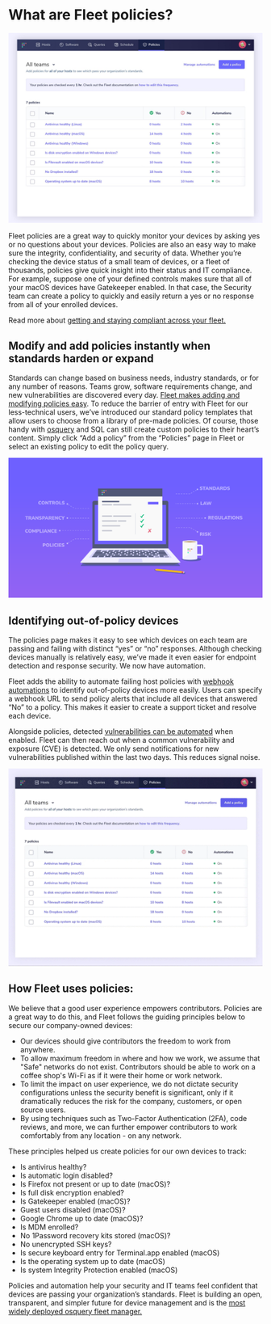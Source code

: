 # What are Fleet policies?

![The policies page of Fleet](../website/assets/images/articles/get-and-stay-compliant-across-your-devices-with-fleet-1-700x523@2x.jpeg)

Fleet policies are a great way to quickly monitor your devices by asking yes or no questions about your devices. Policies are also an easy way to make sure the integrity, confidentiality, and security of data. Whether you’re checking the device status of a small team of devices, or a fleet of thousands, policies give quick insight into their status and IT compliance. For example, suppose one of your defined controls makes sure that all of your macOS devices have Gatekeeper enabled. In that case, the Security team can create a policy to quickly and easily return a yes or no response from all of your enrolled devices.

Read more about [getting and staying compliant across your fleet.](https://fleetdm.com/use-cases/get-and-stay-compliant-across-your-devices-with-fleet)

## Modify and add policies instantly when standards harden or expand

Standards can change based on business needs, industry standards, or for any number of reasons. Teams grow, software requirements change, and new vulnerabilities are discovered every day. [Fleet makes adding and modifying policies easy](https://fleetdm.com/docs/using-fleet/rest-api#add-policy). To reduce the barrier of entry with Fleet for our less-technical users, we’ve introduced our standard policy templates that allow users to choose from a library of pre-made policies. Of course, those handy with [osquery](https://osquery.io/) and SQL can still create custom policies to their heart’s content. Simply click “Add a policy” from the “Policies” page in Fleet or select an existing policy to edit the policy query.

![Add a policy modal in Fleet](../website/assets/images/articles/get-and-stay-compliant-across-your-devices-with-fleet-cover-700x385@2x.png)

## Identifying out-of-policy devices

The policies page makes it easy to see which devices on each team are passing and failing with distinct “yes” or “no” responses. Although checking devices manually is relatively easy, we’ve made it even easier for endpoint detection and response security. We now have automation.

Fleet adds the ability to automate failing host policies with [webhook automations](https://fleetdm.com/docs/using-fleet/automations#policy-automations) to identify out-of-policy devices more easily. Users can specify a webhook URL to send policy alerts that include all devices that answered “No” to a policy. This makes it easier to create a support ticket and resolve each device.

Alongside policies, detected [vulnerabilities can be automated](https://fleetdm.com/docs/using-fleet/automations#vulnerability-automations) when enabled. Fleet can then reach out when a common vulnerability and exposure (CVE) is detected. We only send notifications for new vulnerabilities published within the last two days. This reduces signal noise.

![Manage automations with Fleet](../website/assets/images/articles/get-and-stay-compliant-across-your-devices-with-fleet-2-515x400@2x.gif)

## How Fleet uses policies:

We believe that a good user experience empowers contributors. Policies are a great way to do this, and Fleet follows the guiding principles below to secure our company-owned devices:

- Our devices should give contributors the freedom to work from anywhere.
- To allow maximum freedom in where and how we work, we assume that "Safe" networks do not exist. Contributors should be able to work on a coffee shop's Wi-Fi as if it were their home or work network.
- To limit the impact on user experience, we do not dictate security configurations unless the security benefit is significant, only if it dramatically reduces the risk for the company, customers, or open source users.
- By using techniques such as Two-Factor Authentication (2FA), code reviews, and more, we can further empower contributors to work comfortably from any location - on any network.

These principles helped us create policies for our own devices to track:

- Is antivirus healthy?
- Is automatic login disabled?
- Is Firefox not present or up to date (macOS)?
- Is full disk encryption enabled?
- Is Gatekeeper enabled (macOS)?
- Guest users disabled (macOS)?
- Google Chrome up to date (macOS)?
- Is MDM enrolled?
- No 1Password recovery kits stored (macOS)?
- No unencrypted SSH keys?
- Is secure keyboard entry for Terminal.app enabled (macOS)
- Is the operating system up to date (macOS)
- Is system Integrity Protection enabled (macOS)

Policies and automation help your security and IT teams feel confident that devices are passing your organization’s standards. Fleet is building an open, transparent, and simpler future for device management and is the [most widely deployed osquery fleet manager.](https://fleetdm.com/) 

<meta name="category" value="security">
<meta name="authorGitHubUsername" value="DrewBakerfdm">
<meta name="authorFullName" value="Andrew Baker">
<meta name="publishedOn" value="2022-05-20">
<meta name="articleTitle" value="What are Fleet policies?">
<meta name="articleImageUrl" value="../website/assets/images/articles/get-and-stay-compliant-across-your-devices-with-fleet-1-700x523@2x.jpeg">
